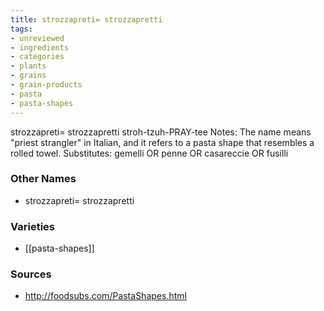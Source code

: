 ```yaml
---
title: strozzapreti= strozzapretti
tags:
- unreviewed
- ingredients
- categories
- plants
- grains
- grain-products
- pasta
- pasta-shapes
---
```

strozzapreti= strozzapretti stroh-tzuh-PRAY-tee Notes: The name means "priest strangler" in Italian, and it refers to a pasta shape that resembles a rolled towel. Substitutes: gemelli OR penne OR casareccie OR fusilli

### Other Names

* strozzapreti= strozzapretti

### Varieties

* [[pasta-shapes]]

### Sources
* http://foodsubs.com/PastaShapes.html

